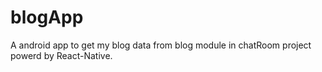 # blogApp
A android app to get my blog data from blog module in chatRoom project powerd by React-Native.
